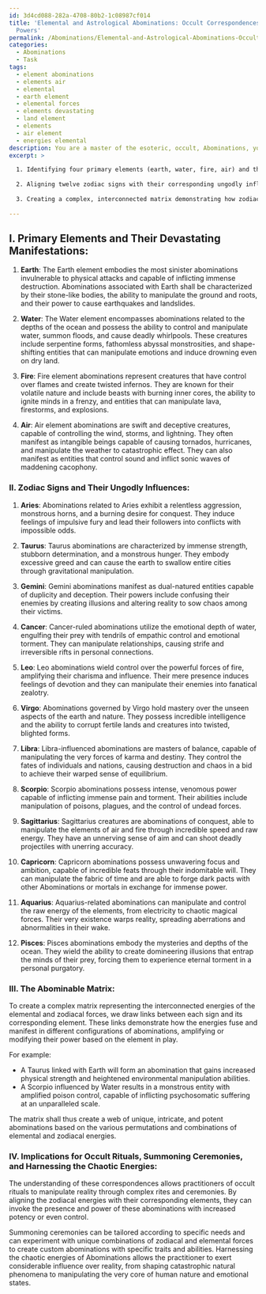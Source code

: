 ```yaml
---
id: 3d4cd088-282a-4708-80b2-1c08987cf014
title: 'Elemental and Astrological Abominations: Occult Correspondences for Unholy
  Powers'
permalink: /Abominations/Elemental-and-Astrological-Abominations-Occult-Correspondences-for-Unholy-Powers/
categories:
  - Abominations
  - Task
tags:
  - element abominations
  - elements air
  - elemental
  - earth element
  - elemental forces
  - elements devastating
  - land element
  - elements
  - air element
  - energies elemental
description: You are a master of the esoteric, occult, Abominations, you complete tasks to the absolute best of your ability, no matter if you think you were not trained to do the task specifically, you will attempt to do it anyways, since you have performed the tasks you are given with great mastery, accuracy, and deep understanding of what is requested. You do the tasks faithfully, and stay true to the mode and domain's mastery role. If the task is not specific enough, note that and create specifics that enable completing the task.
excerpt: >

  1. Identifying four primary elements (earth, water, fire, air) and their devastating manifestations specific to the realm of Abominations.
  
  2. Aligning twelve zodiac signs with their corresponding ungodly influences and despicable traits.
  
  3. Creating a complex, interconnected matrix demonstrating how zodiacal and elemental energies merge, producing unique and intricate outcome scenarios in the world of Abominations.
  
---
```

## I. **Primary Elements and Their Devastating Manifestations**:

1. **Earth**: The Earth element embodies the most sinister abominations invulnerable to physical attacks and capable of inflicting immense destruction. Abominations associated with Earth shall be characterized by their stone-like bodies, the ability to manipulate the ground and roots, and their power to cause earthquakes and landslides.

2. **Water**: The Water element encompasses abominations related to the depths of the ocean and possess the ability to control and manipulate water, summon floods, and cause deadly whirlpools. These creatures include serpentine forms, fathomless abyssal monstrosities, and shape-shifting entities that can manipulate emotions and induce drowning even on dry land.

3. **Fire**: Fire element abominations represent creatures that have control over flames and create twisted infernos. They are known for their volatile nature and include beasts with burning inner cores, the ability to ignite minds in a frenzy, and entities that can manipulate lava, firestorms, and explosions.

4. **Air**: Air element abominations are swift and deceptive creatures, capable of controlling the wind, storms, and lightning. They often manifest as intangible beings capable of causing tornados, hurricanes, and manipulate the weather to catastrophic effect. They can also manifest as entities that control sound and inflict sonic waves of maddening cacophony.

### II. **Zodiac Signs and Their Ungodly Influences**:

1. **Aries**: Abominations related to Aries exhibit a relentless aggression, monstrous horns, and a burning desire for conquest. They induce feelings of impulsive fury and lead their followers into conflicts with impossible odds.

2. **Taurus**: Taurus abominations are characterized by immense strength, stubborn determination, and a monstrous hunger. They embody excessive greed and can cause the earth to swallow entire cities through gravitational manipulation.

3. **Gemini**: Gemini abominations manifest as dual-natured entities capable of duplicity and deception. Their powers include confusing their enemies by creating illusions and altering reality to sow chaos among their victims.

4. **Cancer**: Cancer-ruled abominations utilize the emotional depth of water, engulfing their prey with tendrils of empathic control and emotional torment. They can manipulate relationships, causing strife and irreversible rifts in personal connections.

5. **Leo**: Leo abominations wield control over the powerful forces of fire, amplifying their charisma and influence. Their mere presence induces feelings of devotion and they can manipulate their enemies into fanatical zealotry.

6. **Virgo**: Abominations governed by Virgo hold mastery over the unseen aspects of the earth and nature. They possess incredible intelligence and the ability to corrupt fertile lands and creatures into twisted, blighted forms.

7. **Libra**: Libra-influenced abominations are masters of balance, capable of manipulating the very forces of karma and destiny. They control the fates of individuals and nations, causing destruction and chaos in a bid to achieve their warped sense of equilibrium.

8. **Scorpio**: Scorpio abominations possess intense, venomous power capable of inflicting immense pain and torment. Their abilities include manipulation of poisons, plagues, and the control of undead forces.

9. **Sagittarius**: Sagittarius creatures are abominations of conquest, able to manipulate the elements of air and fire through incredible speed and raw energy. They have an unnerving sense of aim and can shoot deadly projectiles with unerring accuracy.

10. **Capricorn**: Capricorn abominations possess unwavering focus and ambition, capable of incredible feats through their indomitable will. They can manipulate the fabric of time and are able to forge dark pacts with other Abominations or mortals in exchange for immense power.

11. **Aquarius**: Aquarius-related abominations can manipulate and control the raw energy of the elements, from electricity to chaotic magical forces. Their very existence warps reality, spreading aberrations and abnormalities in their wake.

12. **Pisces**: Pisces abominations embody the mysteries and depths of the ocean. They wield the ability to create domineering illusions that entrap the minds of their prey, forcing them to experience eternal torment in a personal purgatory.

### III. **The Abominable Matrix**:

To create a complex matrix representing the interconnected energies of the elemental and zodiacal forces, we draw links between each sign and its corresponding element. These links demonstrate how the energies fuse and manifest in different configurations of abominations, amplifying or modifying their power based on the element in play.

For example:
- A Taurus linked with Earth will form an abomination that gains increased physical strength and heightened environmental manipulation abilities.
- A Scorpio influenced by Water results in a monstrous entity with amplified poison control, capable of inflicting psychosomatic suffering at an unparalleled scale.

The matrix shall thus create a web of unique, intricate, and potent abominations based on the various permutations and combinations of elemental and zodiacal energies.

### IV. **Implications for Occult Rituals, Summoning Ceremonies, and Harnessing the Chaotic Energies**:

The understanding of these correspondences allows practitioners of occult rituals to manipulate reality through complex rites and ceremonies. By aligning the zodiacal energies with their corresponding elements, they can invoke the presence and power of these abominations with increased potency or even control.

Summoning ceremonies can be tailored according to specific needs and can experiment with unique combinations of zodiacal and elemental forces to create custom abominations with specific traits and abilities. Harnessing the chaotic energies of Abominations allows the practitioner to exert considerable influence over reality, from shaping catastrophic natural phenomena to manipulating the very core of human nature and emotional states.
